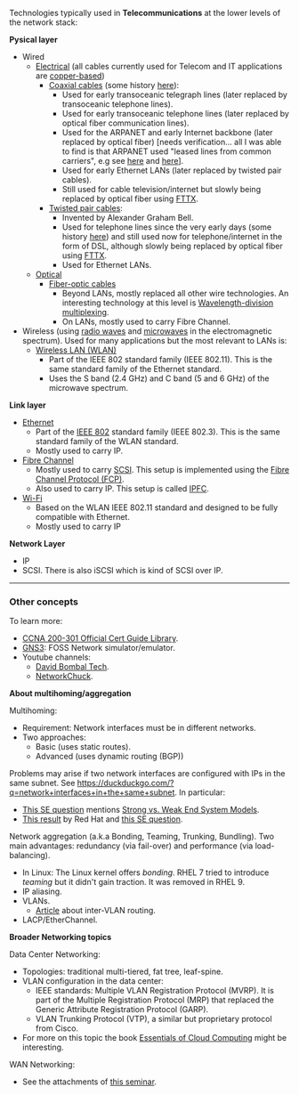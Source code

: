 Technologies typically used in **Telecommunications** at the lower levels of the network stack:

**Pysical layer**

- Wired
	 - [Electrical](https://en.wikipedia.org/wiki/Electrical_wiring) (all cables currently used for Telecom and IT applications are [copper-based](https://en.wikipedia.org/wiki/Copper_conductor))
		 - [Coaxial cables](https://en.wikipedia.org/wiki/Coaxial_cable) (some history [here](https://www.arrl.org/files/file/Technology/pdf/QST_Aug_2001_p62-64.pdf)):
			 - Used for early transoceanic telegraph lines (later replaced by transoceanic telephone lines).
			 - Used for early transoceanic telephone lines (later replaced by optical fiber communication lines).
			 - Used for the ARPANET and early Internet backbone (later replaced by optical fiber) \[needs verification... all I was able to find is that ARPANET used "leased lines from common carriers", e.g see [here](https://web.archive.org/web/20160324032800/http://www.packet.cc/files/arpanet-computernet.html) and [here](https://www.walden-family.com/public/1970-imp-afips.pdf)].
			 - Used for early Ethernet LANs (later replaced by twisted pair cables).
			 - Still used for cable television/internet but slowly being replaced by optical fiber using [FTTX](https://en.wikipedia.org/wiki/Fiber_to_the_x).
		 - [Twisted pair cables](https://en.wikipedia.org/wiki/Twisted_pair):
			 - Invented by Alexander Graham Bell.
			 - Used for telephone lines since the very early days (some history [here](https://www.copper.org/applications/telecomm/consumer/evolution.html)) and still used now for telephone/internet in the form of DSL, although slowly being replaced by optical fiber using [FTTX](https://en.wikipedia.org/wiki/Fiber_to_the_x).
			 - Used for Ethernet LANs.
	- [Optical](https://en.wikipedia.org/wiki/Optical_fiber)
		- [Fiber-optic cables](https://en.wikipedia.org/wiki/Fiber-optic_cable)
			- Beyond LANs, mostly replaced all other wire technologies. An interesting technology at this level is [Wavelength-division multiplexing](https://en.wikipedia.org/wiki/Wavelength-division_multiplexing).
			- On LANs, mostly used to carry Fibre Channel.
- Wireless (using [radio waves](https://en.wikipedia.org/wiki/Radio) and [microwaves](https://en.wikipedia.org/wiki/Microwave) in the electromagnetic spectrum). Used for many applications but the most relevant to LANs is:
	- [Wireless LAN (WLAN)](https://en.wikipedia.org/wiki/IEEE_802.11)
		- Part of the IEEE 802 standard family (IEEE 802.11). This is the same standard family of the Ethernet standard.
		- Uses the S band (2.4 GHz) and C band (5 and 6 GHz) of the microwave spectrum.

**Link layer**

- [Ethernet](https://en.wikipedia.org/wiki/Ethernet)
	- Part of the [IEEE 802](https://en.wikipedia.org/wiki/IEEE_802) standard family (IEEE 802.3). This is the same standard family of the WLAN standard.
	- Mostly used to carry IP.
- [Fibre Channel](https://en.wikipedia.org/wiki/Fibre_Channel)
	- Mostly used to carry [SCSI](https://en.wikipedia.org/wiki/SCSI). This setup is implemented using the [Fibre Channel Protocol (FCP)](https://en.wikipedia.org/wiki/Fibre_Channel_Protocol).
	- Also used to carry IP. This setup is called [IPFC](https://en.wikipedia.org/wiki/IPFC).
- [Wi-Fi](https://en.wikipedia.org/wiki/Wi-Fi)
	- Based on the WLAN IEEE 802.11 standard and designed to be fully compatible with Ethernet.
	- Mostly used to carry IP

**Network Layer**

- IP
- SCSI. There is also iSCSI which is kind of SCSI over IP.

---

### Other concepts

To learn more: 

- [CCNA 200-301 Official Cert Guide Library](https://www.amazon.com/CCNA-200-301-Official-Guide-Library/dp/0138221391).
- [GNS3](https://www.gns3.com/): FOSS Network simulator/emulator.
- Youtube channels:
	- [David Bombal Tech](https://www.youtube.com/@DavidBombalTech).
	- [NetworkChuck](https://www.youtube.com/@NetworkChuck).

**About multihoming/aggregation**

Multihoming:

- Requirement: Network interfaces must be in different networks.
- Two approaches:
	- Basic (uses static routes).
	- Advanced (uses dynamic routing (BGP))

Problems may arise if two network interfaces are configured with IPs in the same subnet. See https://duckduckgo.com/?q=network+interfaces+in+the+same+subnet. In particular:

- [This SE question](https://serverfault.com/questions/415304/multiple-physical-interfaces-with-ips-on-the-same-subnet) mentions [Strong vs. Weak End System Models](https://wiki.treck.com/Appendix_C:_Strong_End_System_Model_/_Weak_End_System_Model).
- [This result](https://access.redhat.com/solutions/30564) by Red Hat and [this SE question](https://serverfault.com/questions/197752/several-ip-address-within-the-same-subnet-on-the-same-host).

Network aggregation (a.k.a Bonding, Teaming, Trunking, Bundling). Two main advantages: redundancy (via fail-over) and performance (via load-balancing).

- In Linux: The Linux kernel offers _bonding_. RHEL 7 tried to introduce _teaming_ but it didn't gain traction. It was removed in RHEL 9.
- IP aliasing.
- VLANs.
	- [Article](https://www.comparitech.com/net-admin/inter-vlan-routing-configuration/) about inter-VLAN routing.
- LACP/EtherChannel.


**Broader Networking topics**

Data Center Networking:

- Topologies: traditional multi-tiered, fat tree, leaf-spine.
- VLAN configuration in the data center:
	- IEEE standards: Multiple VLAN Registration Protocol (MVRP). It is part of the Multiple Registration Protocol (MRP) that replaced the Generic Attribute Registration Protocol (GARP).
	- VLAN Trunking Protocol (VTP), a similar but proprietary protocol from Cisco.
- For more on this topic the book [Essentials of Cloud Computing](https://link.springer.com/book/10.1007/978-3-031-32044-6) might be interesting.

WAN Networking:

- See the attachments of [this seminar](https://nsrc.org/workshops/2014/mongolia-ixp/wiki/Track1Agenda.html#no1).